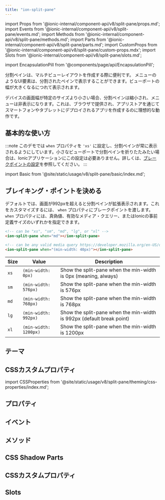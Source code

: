```yaml
---
title: "ion-split-pane"
---
```


import Props from '@ionic-internal/component-api/v8/split-pane/props.md';
import Events from '@ionic-internal/component-api/v8/split-pane/events.md';
import Methods from '@ionic-internal/component-api/v8/split-pane/methods.md';
import Parts from '@ionic-internal/component-api/v8/split-pane/parts.md';
import CustomProps from '@ionic-internal/component-api/v8/split-pane/custom-props.mdx';
import Slots from '@ionic-internal/component-api/v8/split-pane/slots.md';

<head>
  <title>ion-split-pane: Split Plane for Menus and Multi-View Layouts</title>
  <meta name="description" content="ion-split-paneは、マルチビューのアプリレイアウトを作成する際に便利です。これにより、メニューなどのUI要素を、ビューポートの幅が広がるにつれて表示することができます。" />
</head>

import EncapsulationPill from '@components/page/api/EncapsulationPill';

<EncapsulationPill type="shadow" />

分割ペインは、マルチビューレイアウトを作成する際に便利です。
メニューのようなUI要素は、分割されたペインで表示することができます。ビューポートの幅が大きくなるにつれて表示されます。

デバイスの画面幅が特定のサイズより小さい場合、分割ペインは縮小され、メニューは非表示になります。これは、ブラウザで提供され、アプリストアを通じてスマートフォンやタブレットにデプロイされるアプリを作成するのに理想的な動作です。

## 基本的な使い方

:::note
このデモでは `when` プロパティを `'xs'` に設定し、分割ペインが常に表示されるようにしています。小さなビューポートで分割ペインを折りたたみたい場合は、Ionicアプリケーションにこの設定は必要ありません。詳しくは、[ブレークポイントの設定](#setting-breakpoints)を参照してください。
:::

import Basic from '@site/static/usage/v8/split-pane/basic/index.md';

<Basic />

## ブレイキング・ポイントを決める

デフォルトでは、画面が992pxを超えると分割ペインが拡張表示されます。これをカスタマイズするには、 `when` プロパティにブレークポイントを渡します。`when` プロパティには、真偽値、有効なメディア・クエリー、またはIonicの事前定義サイズのいずれかを指定できます。


```html
<!-- can be "xs", "sm", "md", "lg", or "xl" -->
<ion-split-pane when="md"></ion-split-pane>

<!-- can be any valid media query https://developer.mozilla.org/en-US/docs/Web/CSS/Media_Queries/Using_media_queries -->
<ion-split-pane when="(min-width: 40px)"></ion-split-pane>
```


 | Size | Value                 | Description                                                           |
 |------|-----------------------|-----------------------------------------------------------------------|
 | `xs` | `(min-width: 0px)`    | Show the split-pane when the min-width is 0px (meaning, always)       |
 | `sm` | `(min-width: 576px)`  | Show the split-pane when the min-width is 576px                       |
 | `md` | `(min-width: 768px)`  | Show the split-pane when the min-width is 768px                       |
 | `lg` | `(min-width: 992px)`  | Show the split-pane when the min-width is 992px (default break point) |
 | `xl` | `(min-width: 1200px)` | Show the split-pane when the min-width is 1200px                      |
## テーマ

## CSSカスタムプロパティ

import CSSProperties from '@site/static/usage/v8/split-pane/theming/css-properties/index.md';

<CSSProperties />

## プロパティ
<Props />

## イベント
<Events />

## メソッド
<Methods />

## CSS Shadow Parts
<Parts />

## CSSカスタムプロパティ
<CustomProps />

## Slots
<Slots />